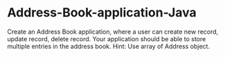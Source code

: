 # Address-Book-application-Java
Create an Address Book application, where a user can create new record, update record, delete record. Your  application should be able to store multiple entries in the address book.  Hint: Use array of Address object. 
